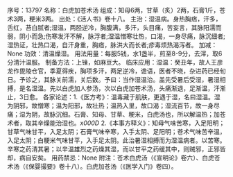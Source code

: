 序号：13797
名称：白虎加苍术汤
组成：知母6两，甘草（炙）2两，石膏1斤，苍术3两，粳米3两。
出处：《活人书》卷十八。
主治：湿温病。身热胸痞，汗多，舌红，苔白腻者;湿温，两胫逆冷，胸腹满，多汗，头目痛，苦妄言，其脉阳濡而弱，阴小而急;伤寒发汗不解，脉浮者;湿温憎寒壮热，口渴，一身尽痛，脉沉细者;湿热证，壮热口渴，自汗身重，胸痞，脉洪大而长者;疹毒烦热渴泻者。
加减：None
功效：清温燥湿。
用法用量：每服5钱，水1盏半，煎至8-9分，去滓，取6分清汁温服。
制备方法：上锉，如麻豆大。
临床应用：湿温：癸丑年，故人王彦龙作毘陵仓官，季夏得疾，胸项多汗，两足逆冷，谵语，医者不晓，杂进药已经旬日。予诊之，其脉关前濡，关后数。予曰：当作湿温治。盖先受暑后受湿，暑湿相搏，是名湿温。先以白虎加人参汤，次以白虎加苍术汤，头痛渐退，足渐温，汗渐止，3日愈。
各家论述：1.《医方考》：温毒藏于肌肤，更遇于湿，名曰湿温。湿为阴邪，故憎寒；温为阳邪，故壮热；温热入里，故口渴；湿流百节，故一身尽痛；湿为阴，故脉沉细。石膏、知母、甘草、粳米，白虎汤也，所以解温热；加苍术者，取其辛燥能治湿也。_x000D_
2.《本事方释义》：知母气味苦寒，入足阳明；甘草气味甘平，入足太阴；石膏气味辛寒，入手太阴、足阳明；苍术气味苦辛温，入足太阴；白粳米气味甘平，入手足太阴。此治暑湿相搏而为湿温病者。以苦寒。辛寒之药清其暑；以辛温雄烈之药燥其湿，而以甘平之药缓其中，则贼邪，正邪皆却，病自安矣。
用药禁忌：None
附注：苍术白虎汤（《宣明论》卷六）、白虎苍术汤（《保婴撮要》卷十八）。白虎加苍汤（《医学入门》卷四）。
